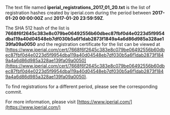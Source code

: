 The text file named **iperial_registrations_2017_01_20.txt** is the list of registration hashes created by iperial.com during the period between **2017-01-20 00:00:00Z** and **2017-01-20 23:59:59Z**.

The SHA 512 hash of the list is **7668f6f2645c383e8c079be06492556b60dbec87fbf0d4e0223d5f9954dba119a40d04548eb7df030b5a6f1dab2873f1849a4a6d86d985a328ae139fa09a0050** and the registration certificate for the list can be viewed at [https://www.iperial.com/cert/7668f6f2645c383e8c079be06492556b60dbec87fbf0d4e0223d5f9954dba119a40d04548eb7df030b5a6f1dab2873f1849a4a6d86d985a328ae139fa09a0050](https://www.iperial.com/cert/7668f6f2645c383e8c079be06492556b60dbec87fbf0d4e0223d5f9954dba119a40d04548eb7df030b5a6f1dab2873f1849a4a6d86d985a328ae139fa09a0050).

To find registrations for a different period, please see the corresponding commit.

For more information, please visit [https://www.iperial.com/](https://www.iperial.com/)
